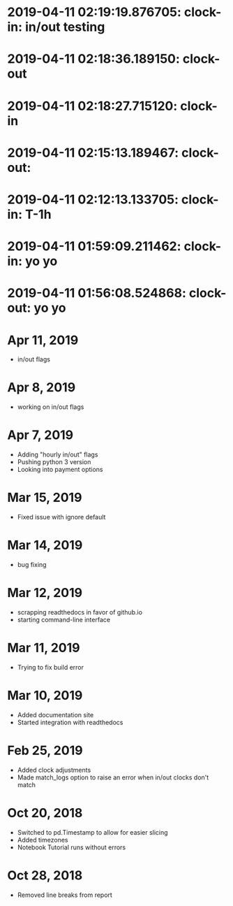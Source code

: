 
# 2019-04-11 02:19:19.876705: clock-in: in/out testing

# 2019-04-11 02:18:36.189150: clock-out

# 2019-04-11 02:18:27.715120: clock-in

# 2019-04-11 02:15:13.189467: clock-out: 

# 2019-04-11 02:12:13.133705: clock-in: T-1h


# 2019-04-11 01:59:09.211462: clock-in: yo yo

# 2019-04-11 01:56:08.524868: clock-out: yo yo

# Apr 11, 2019

* in/out flags

# Apr 8, 2019

* working on in/out flags

# Apr 7, 2019

* Adding "hourly in/out" flags
* Pushing python 3 version
* Looking into payment options

# Mar 15, 2019

* Fixed issue with ignore default

# Mar 14, 2019

* bug fixing

# Mar 12, 2019

* scrapping readthedocs in favor of github.io
* starting command-line interface

# Mar 11, 2019

* Trying to fix build error


# Mar 10, 2019

* Added documentation site
* Started integration with readthedocs


# Feb 25, 2019

* Added clock adjustments
* Made match_logs option to raise an error when in/out clocks don't match


# Oct 20, 2018

* Switched to pd.Timestamp to allow for easier slicing
* Added timezones
* Notebook Tutorial runs without errors


# Oct 28, 2018

* Removed line breaks from report
